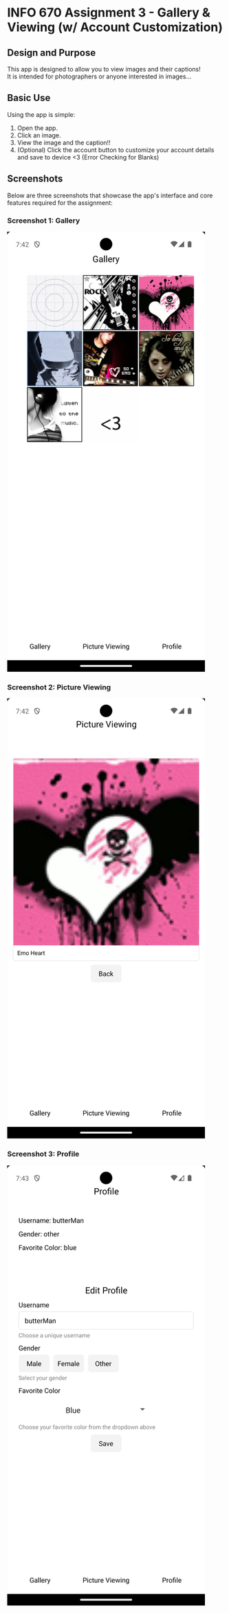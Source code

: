 # INFO 670 Assignment 3 - Gallery & Viewing (w/ Account Customization)

## Design and Purpose

This app is designed to allow you to view images and their captions!  
It is intended for photographers or anyone interested in images...

## Basic Use

Using the app is simple:

1. Open the app.
2. Click an image.
3. View the image and the caption!!
4. (Optional) Click the account button to customize your account details and save to device <3 (Error Checking for Blanks)

## Screenshots

Below are three screenshots that showcase the app's interface and core features required for the assignment:

### Screenshot 1: Gallery
![Gallery](assets/Screenshot1.png)

### Screenshot 2: Picture Viewing
![Picture Viewing](assets/Screenshot2.png)

### Screenshot 3: Profile
![Profile](assets/Screenshot3.png)